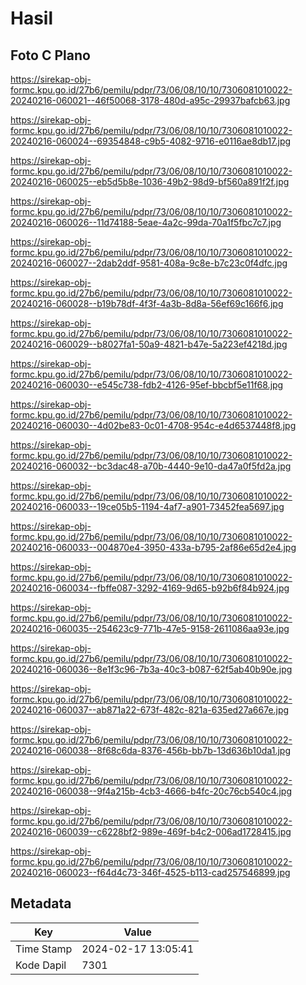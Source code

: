 # Hasil

## Foto C Plano

https://sirekap-obj-formc.kpu.go.id/27b6/pemilu/pdpr/73/06/08/10/10/7306081010022-20240216-060021--46f50068-3178-480d-a95c-29937bafcb63.jpg

https://sirekap-obj-formc.kpu.go.id/27b6/pemilu/pdpr/73/06/08/10/10/7306081010022-20240216-060024--69354848-c9b5-4082-9716-e0116ae8db17.jpg

https://sirekap-obj-formc.kpu.go.id/27b6/pemilu/pdpr/73/06/08/10/10/7306081010022-20240216-060025--eb5d5b8e-1036-49b2-98d9-bf560a891f2f.jpg

https://sirekap-obj-formc.kpu.go.id/27b6/pemilu/pdpr/73/06/08/10/10/7306081010022-20240216-060026--11d74188-5eae-4a2c-99da-70a1f5fbc7c7.jpg

https://sirekap-obj-formc.kpu.go.id/27b6/pemilu/pdpr/73/06/08/10/10/7306081010022-20240216-060027--2dab2ddf-9581-408a-9c8e-b7c23c0f4dfc.jpg

https://sirekap-obj-formc.kpu.go.id/27b6/pemilu/pdpr/73/06/08/10/10/7306081010022-20240216-060028--b19b78df-4f3f-4a3b-8d8a-56ef69c166f6.jpg

https://sirekap-obj-formc.kpu.go.id/27b6/pemilu/pdpr/73/06/08/10/10/7306081010022-20240216-060029--b8027fa1-50a9-4821-b47e-5a223ef4218d.jpg

https://sirekap-obj-formc.kpu.go.id/27b6/pemilu/pdpr/73/06/08/10/10/7306081010022-20240216-060030--e545c738-fdb2-4126-95ef-bbcbf5e11f68.jpg

https://sirekap-obj-formc.kpu.go.id/27b6/pemilu/pdpr/73/06/08/10/10/7306081010022-20240216-060030--4d02be83-0c01-4708-954c-e4d6537448f8.jpg

https://sirekap-obj-formc.kpu.go.id/27b6/pemilu/pdpr/73/06/08/10/10/7306081010022-20240216-060032--bc3dac48-a70b-4440-9e10-da47a0f5fd2a.jpg

https://sirekap-obj-formc.kpu.go.id/27b6/pemilu/pdpr/73/06/08/10/10/7306081010022-20240216-060033--19ce05b5-1194-4af7-a901-73452fea5697.jpg

https://sirekap-obj-formc.kpu.go.id/27b6/pemilu/pdpr/73/06/08/10/10/7306081010022-20240216-060033--004870e4-3950-433a-b795-2af86e65d2e4.jpg

https://sirekap-obj-formc.kpu.go.id/27b6/pemilu/pdpr/73/06/08/10/10/7306081010022-20240216-060034--fbffe087-3292-4169-9d65-b92b6f84b924.jpg

https://sirekap-obj-formc.kpu.go.id/27b6/pemilu/pdpr/73/06/08/10/10/7306081010022-20240216-060035--254623c9-771b-47e5-9158-2611086aa93e.jpg

https://sirekap-obj-formc.kpu.go.id/27b6/pemilu/pdpr/73/06/08/10/10/7306081010022-20240216-060036--8e1f3c96-7b3a-40c3-b087-62f5ab40b90e.jpg

https://sirekap-obj-formc.kpu.go.id/27b6/pemilu/pdpr/73/06/08/10/10/7306081010022-20240216-060037--ab871a22-673f-482c-821a-635ed27a667e.jpg

https://sirekap-obj-formc.kpu.go.id/27b6/pemilu/pdpr/73/06/08/10/10/7306081010022-20240216-060038--8f68c6da-8376-456b-bb7b-13d636b10da1.jpg

https://sirekap-obj-formc.kpu.go.id/27b6/pemilu/pdpr/73/06/08/10/10/7306081010022-20240216-060038--9f4a215b-4cb3-4666-b4fc-20c76cb540c4.jpg

https://sirekap-obj-formc.kpu.go.id/27b6/pemilu/pdpr/73/06/08/10/10/7306081010022-20240216-060039--c6228bf2-989e-469f-b4c2-006ad1728415.jpg

https://sirekap-obj-formc.kpu.go.id/27b6/pemilu/pdpr/73/06/08/10/10/7306081010022-20240216-060023--f64d4c73-346f-4525-b113-cad257546899.jpg


## Metadata

| Key        | Value               |
| ---------- | ------------------- |
| Time Stamp | 2024-02-17 13:05:41 |
| Kode Dapil | 7301                |



